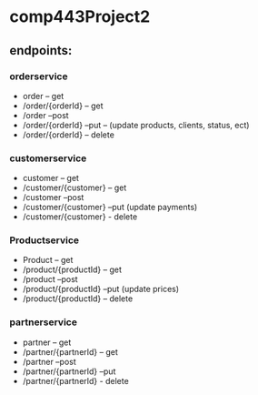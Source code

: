 # comp443Project2

## endpoints:

### orderservice
- order – get
- /order/{orderId} – get
- /order –post
- /order/{orderId} –put – (update products, clients, status, ect)
- /order/{orderId} – delete

### customerservice
- customer – get
- /customer/{customer} – get
- /customer –post
- /customer/{customer} –put (update payments)
- /customer/{customer} - delete

### Productservice
- Product – get
- /product/{productId} – get
- /product –post
- /product/{productId} –put (update prices)
- /product/{productId} – delete

### partnerservice
- partner – get
- /partner/{partnerId} – get
- /partner –post
- /partner/{partnerId} –put
- /partner/{partnerId} - delete
